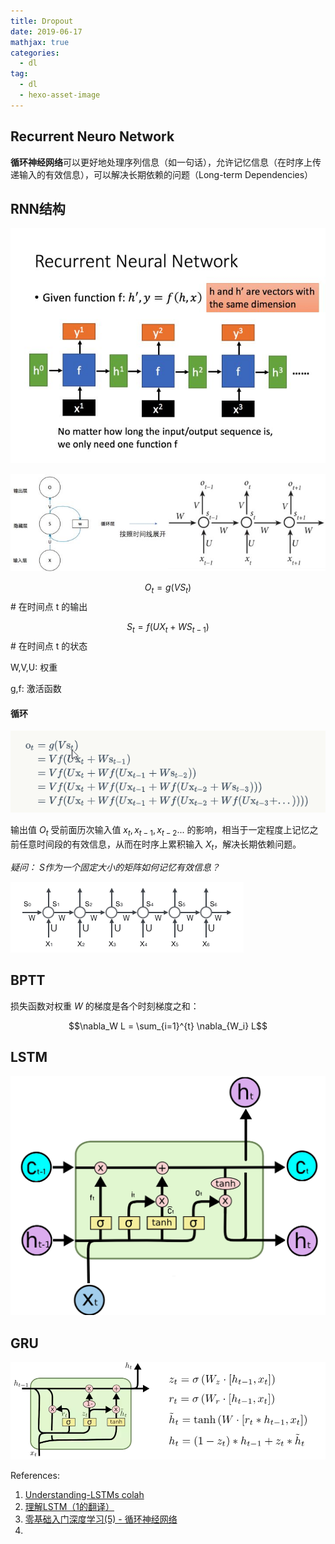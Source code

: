 ```yaml
---
title: Dropout
date: 2019-06-17
mathjax: true
categories:
  - dl
tag:
  - dl
  - hexo-asset-image
---
```


Recurrent Neuro Network
------------------------------------

**循环神经网络**可以更好地处理序列信息（如一句话），允许记忆信息（在时序上传递输入的有效信息），可以解决长期依赖的问题（Long-term Dependencies）

## RNN结构

![img](rnn/v2-71652d6a1eee9def631c18ea5e3c7605_hd.jpg)

![img](rnn/v2-b0175ebd3419f9a11a3d0d8b00e28675_hd.jpg)

$$O_t = g(VS_t)$$                     # 在时间点 t 的输出

$$S_t = f(UX_t + WS_{t-1})$$     # 在时间点 t 的状态

W,V,U: 权重

g,f: 激活函数

#### 循环

![1562068950392](rnn/1562068950392.png)

输出值 $O_t$ 受前面历次输入值 $x_t, x_{t-1}, x_{t-2}...$ 的影响，相当于一定程度上记忆之前任意时间段的有效信息，从而在时序上累积输入 $X_t$，解决长期依赖问题。

*疑问： S作为一个固定大小的矩阵如何记忆有效信息？*



![点击查看大图](rnn/2256672-3b20294694c3904b.png)

## BPTT

损失函数对权重 $W$ 的梯度是各个时刻梯度之和：

$$\nabla_W L = \sum_{i=1}^{t} \nabla_{W_i} L$$



## LSTM

![lstm](rnn/lstm.png)





## GRU

![img](rnn/42741-dd3d241fa44a71c0.webp)











References:

1. [Understanding-LSTMs colah](https://colah.github.io/posts/2015-08-Understanding-LSTMs/)
2. [理解LSTM（1的翻译）](https://www.jianshu.com/p/9dc9f41f0b29)
3. [零基础入门深度学习(5) - 循环神经网络](https://zybuluo.com/hanbingtao/note/541458)
4. 